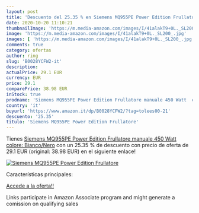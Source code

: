 ```yaml
---
layout: post
title: 'Descuento del 25.35 % en Siemens MQ955PE Power Edition Frullatore'
date: 2020-10-20 11:10:21
thumbnailImage: 'https://m.media-amazon.com/images/I/41alakT9+0L._SL200_.jpg'
image: 'https://m.media-amazon.com/images/I/41alakT9+0L._SL200_.jpg'
images: [ 'https://m.media-amazon.com/images/I/41alakT9+0L._SL200_.jpg' ]
comments: true
category: ofertas
author: ring
slug: 'B0028YCFW2-it'
description:
actualPrice: 29.1 EUR
currency: EUR
price: 29.1
comparePrice: 38.98 EUR
inStock: true
prodname: 'Siemens MQ955PE Power Edition Frullatore manuale 450 Watt  colore: Bianco/Nero'
country: 'it'
buyurl: 'https://www.amazon.it/dp/B0028YCFW2/?tag=tolees00-21'
descuento: '25.35'
titulo: 'Siemens MQ955PE Power Edition Frullatore'
---
```


Tienes [Siemens MQ955PE Power Edition Frullatore manuale 450 Watt  colore: Bianco/Nero](https://www.amazon.it/dp/B0028YCFW2/?tag=tolees00-21) con un 25.35 % de descuento con precio de oferta de 29.1 EUR (original: 38.98 EUR) en el siguiente enlace!

[![Siemens MQ955PE Power Edition Frullatore](https://m.media-amazon.com/images/I/41alakT9+0L._SL200_.jpg)](https://www.amazon.it/dp/B0028YCFW2/?tag=tolees00-21)

Características principales:


[Accede a la oferta!!](https://www.amazon.it/dp/B0028YCFW2/?tag=tolees00-21)

Links participate in Amazon Associate program and might generate a comission on qualifying sales


